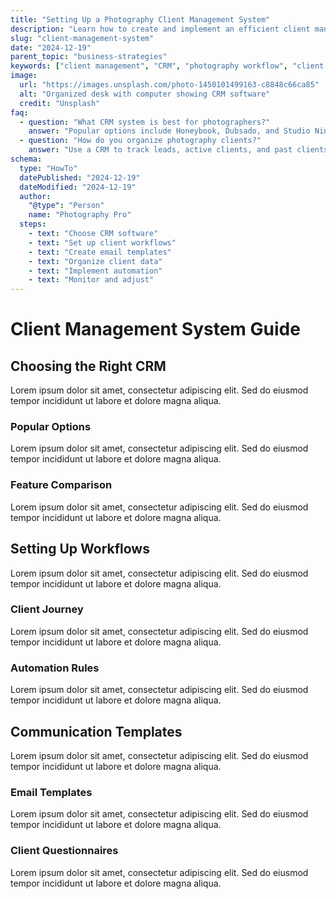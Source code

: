 ```yaml
---
title: "Setting Up a Photography Client Management System"
description: "Learn how to create and implement an efficient client management system for your photography business, including CRM tools, workflows, and automation."
slug: "client-management-system"
date: "2024-12-19"
parent_topic: "business-strategies"
keywords: ["client management", "CRM", "photography workflow", "client communication", "business systems"]
image:
  url: "https://images.unsplash.com/photo-1450101499163-c8848c66ca85"
  alt: "Organized desk with computer showing CRM software"
  credit: "Unsplash"
faq:
  - question: "What CRM system is best for photographers?"
    answer: "Popular options include Honeybook, Dubsado, and Studio Ninja, each offering features like contracts, invoicing, and client galleries."
  - question: "How do you organize photography clients?"
    answer: "Use a CRM to track leads, active clients, and past clients. Implement workflows for inquiries, bookings, sessions, and deliverables."
schema:
  type: "HowTo"
  datePublished: "2024-12-19"
  dateModified: "2024-12-19"
  author:
    "@type": "Person"
    name: "Photography Pro"
  steps:
    - text: "Choose CRM software"
    - text: "Set up client workflows"
    - text: "Create email templates"
    - text: "Organize client data"
    - text: "Implement automation"
    - text: "Monitor and adjust"
---
```


# Client Management System Guide

## Choosing the Right CRM

Lorem ipsum dolor sit amet, consectetur adipiscing elit. Sed do eiusmod tempor incididunt ut labore et dolore magna aliqua.

### Popular Options

Lorem ipsum dolor sit amet, consectetur adipiscing elit. Sed do eiusmod tempor incididunt ut labore et dolore magna aliqua.

### Feature Comparison

Lorem ipsum dolor sit amet, consectetur adipiscing elit. Sed do eiusmod tempor incididunt ut labore et dolore magna aliqua.

## Setting Up Workflows

Lorem ipsum dolor sit amet, consectetur adipiscing elit. Sed do eiusmod tempor incididunt ut labore et dolore magna aliqua.

### Client Journey

Lorem ipsum dolor sit amet, consectetur adipiscing elit. Sed do eiusmod tempor incididunt ut labore et dolore magna aliqua.

### Automation Rules

Lorem ipsum dolor sit amet, consectetur adipiscing elit. Sed do eiusmod tempor incididunt ut labore et dolore magna aliqua.

## Communication Templates

Lorem ipsum dolor sit amet, consectetur adipiscing elit. Sed do eiusmod tempor incididunt ut labore et dolore magna aliqua.

### Email Templates

Lorem ipsum dolor sit amet, consectetur adipiscing elit. Sed do eiusmod tempor incididunt ut labore et dolore magna aliqua.

### Client Questionnaires

Lorem ipsum dolor sit amet, consectetur adipiscing elit. Sed do eiusmod tempor incididunt ut labore et dolore magna aliqua.
